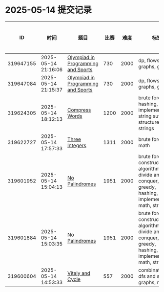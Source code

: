 # 2025-05-14 提交记录

 | ID | 时间 | 题目 | 比赛 | 难度 | 标签 | 结果 | 测试用例 | 运行时间 | 内存消耗 |
 |----|------|-----|-----|------|-----|------|---------|--------|----------|
 | 319647155 | 2025-05-14  21:16:06 | [Olympiad in Programming and Sports](https://codeforces.com/problemset/problem/730/I) | 730 | 2000 | dp, flows, graphs, greedy | OK | 152 | 77ms | 100KB |
 | 319647084 | 2025-05-14  21:15:37 | [Olympiad in Programming and Sports](https://codeforces.com/problemset/problem/730/I) | 730 | 2000 | dp, flows, graphs, greedy | TIME_LIMIT_EXCEEDED | 0 | 2000ms | 0KB |
 | 319624305 | 2025-05-14  18:12:13 | [Compress Words](https://codeforces.com/problemset/problem/1200/E) | 1200 | 2000 | brute force, hashing, implementation, string suffix structures, strings | OK | 138 | 108ms | 4400KB |
 | 319622727 | 2025-05-14  17:57:33 | [Three Integers](https://codeforces.com/problemset/problem/1311/D) | 1311 | 2000 | brute force, math | OK | 103 | 109ms | 300KB |
 | 319601952 | 2025-05-14  15:04:13 | [No Palindromes](https://codeforces.com/problemset/problem/1951/E) | 1951 | 2000 | brute force, constructive algorithms, divide and conquer, greedy, hashing, implementation, math, strings | OK | 56 | 77ms | 100KB |
 | 319601884 | 2025-05-14  15:03:35 | [No Palindromes](https://codeforces.com/problemset/problem/1951/E) | 1951 | 2000 | brute force, constructive algorithms, divide and conquer, greedy, hashing, implementation, math, strings | COMPILATION_ERROR | 0 | 0ms | 0KB |
 | 319600604 | 2025-05-14  14:53:33 | [Vitaly and Cycle](https://codeforces.com/problemset/problem/557/D) | 557 | 2000 | combinatorics, dfs and similar, graphs, math | OK | 50 | 108ms | 1500KB |
